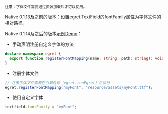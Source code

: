
`注意：字体文件需要通过资源加载后才可以使用。`

Native 0.1.13及之前的版本：设置egret.TextField的fontFamily属性为字体文件的相对路径。

Native 0.1.14及之后的版本[示例Demo](./MyFont.zip)：

- 手动声明注册自定义字体的方法

```typeScript
declare namespace egret {
  export function registerFontMapping(name: string, path: string): void;
}
```

- 注册字体文件

```typeScript
// 注册字体文件需要在引擎启动（egret.runEgret）后执行
egret.registerFontMapping("myFont", "resource/assets/myFont.ttf");
```

- 使用自定义字体

```typeScript
textfield.fontFamily = "myFont";
```
